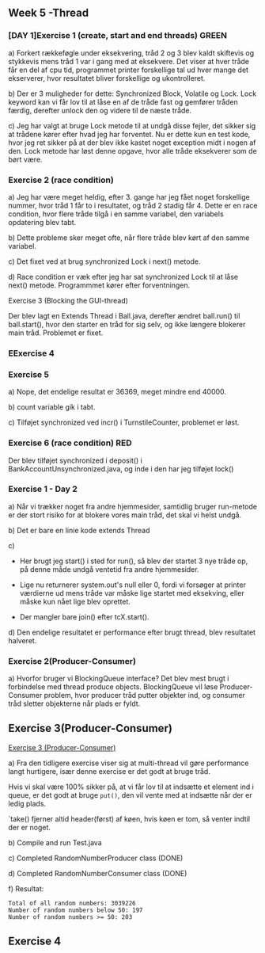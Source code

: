 ## Week 5 -Thread

### [DAY 1]Exercise 1 (create, start and end threads) GREEN 

a) Forkert rækkeføgle under eksekvering, tråd 2 og 3 blev kaldt skiftevis og stykkevis mens tråd 1 var i gang med at eksekvere. Det viser at hver tråde får en del af cpu tid, programmet printer forskellige tal ud hver mange det ekserverer, hvor resultatet bliver forskellige og ukontrolleret.

b) Der er 3 muligheder for dette: Synchronized Block, Volatile og Lock. Lock keyword kan vi får lov til at låse en af de tråde fast og gemfører tråden færdig, derefter unlock den og videre til de næste tråde.

c) Jeg har valgt at bruge Lock metode til at undgå disse fejler, det sikker sig at trådene kører efter hvad jeg har forventet. Nu er dette kun en test kode, hvor jeg ret sikker på at der blev ikke kastet noget exception midt i nogen af den. Lock metode har løst denne opgave, hvor alle tråde eksekverer som de børt være. 


### Exercise 2 (race condition)

a) Jeg har være meget heldig, efter 3. gange har jeg fået noget forskellige nummer, hvor tråd 1 får to i resultatet, og tråd 2 stadig får 4. Dette er en race condition, hvor flere tråde tilgå i en samme variabel, den variabels opdatering blev tabt.

b) Dette probleme sker meget ofte, når flere tråde blev kørt af den samme variabel.

c) Det fixet ved at brug synchronized Lock i next() metode.

d) Race condition er væk efter jeg har sat synchronized Lock til at låse next() metode. Programmmet kører efter forventningen.  

Exercise 3 (Blocking the GUI-thread)

Der blev lagt en Extends Thread i Ball.java, derefter ændret ball.run() til ball.start(), hvor den starter en tråd for sig selv, og ikke længere blokerer main tråd. Problemet er fixet.


### EExercise 4

### Exercise 5

a) Nope, det endelige resultat er 36369, meget mindre end 40000.

b) count variable gik i tabt.

c) Tilføjet synchronized ved incr() i TurnstileCounter, problemet er løst.

### Exercise 6 (race condition) RED

Der blev tilføjet synchronized i deposit() i BankAccountUnsynchronized.java, og inde i den har jeg tilføjet lock()

### Exercise 1 - Day 2

a) Når vi trækker noget fra andre hjemmesider, samtidlig bruger run-metode er der stort risiko for at blokere vores main tråd, det skal vi helst undgå. 

b) Det er bare en linie kode extends Thread 

c) 
- Her brugt jeg start() i sted for run(), så blev der startet 3 nye tråde op, på denne måde undgå ventetid fra andre hjemmesider. 
- Lige nu returnerer system.out's null eller 0, fordi vi forsøger at printer værdierne ud mens tråde var måske lige startet med eksekving, eller måske kun nået lige blev oprettet. 

- Der mangler bare join() efter tcX.start(). 

d) Den endelige resultatet er performance efter brugt thread, blev resultatet halveret. 


### Exercise 2(Producer-Consumer) 

a) Hvorfor bruger vi BlockingQueue interface?
Det blev mest brugt i forbindelse med thread produce objects. BlockingQueue vil løse Producer-Consumer problem, hvor producer tråd putter objekter ind, og consumer tråd sletter objekterne når plads er fyldt. 

## Exercise 3(Producer-Consumer) 

[Exercise 3 (Producer-Consumer)](https://github.com/xuzhenyang85/StudyPointExercise-Thread/tree/master/src/main/java/day2/rndnumberprodcon)

a) Fra den tidligere exercise viser sig at multi-thread vil gøre performance langt hurtigere, især denne exercise er det godt at bruge tråd. 

 Hvis vi skal være 100% sikker på, at vi får lov til at indsætte et element ind i queue, er det godt at bruge `put()`, den vil vente med at indsætte når der er ledig plads.

 `take() fjerner altid header(først) af køen, hvis køen er tom, så venter indtil der er noget.

b) Compile and run Test.java

c) Completed RandomNumberProducer class (DONE)

d) Completed RandomNumberConsumer class (DONE)

f) Resultat:
```
Total of all random numbers: 3039226
Number of random numbers below 50: 197
Number of random numbers >= 50: 203
```

## Exercise 4


